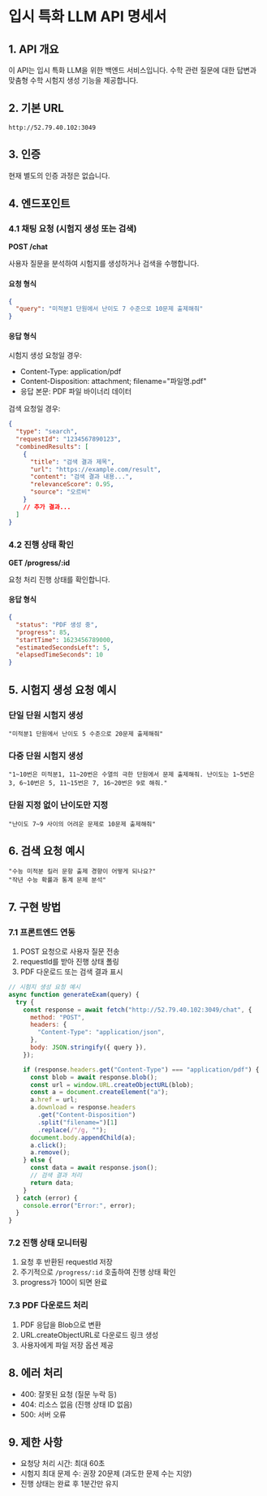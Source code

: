 # 입시 특화 LLM API 명세서

## 1. API 개요

이 API는 입시 특화 LLM을 위한 백엔드 서비스입니다. 수학 관련 질문에 대한 답변과 맞춤형 수학 시험지 생성 기능을 제공합니다.

## 2. 기본 URL

```
http://52.79.40.102:3049
```

## 3. 인증

현재 별도의 인증 과정은 없습니다.

## 4. 엔드포인트

### 4.1 채팅 요청 (시험지 생성 또는 검색)

**POST /chat**

사용자 질문을 분석하여 시험지를 생성하거나 검색을 수행합니다.

#### 요청 형식

```json
{
  "query": "미적분1 단원에서 난이도 7 수준으로 10문제 출제해줘"
}
```

#### 응답 형식

시험지 생성 요청일 경우:

- Content-Type: application/pdf
- Content-Disposition: attachment; filename="파일명.pdf"
- 응답 본문: PDF 파일 바이너리 데이터

검색 요청일 경우:

```json
{
  "type": "search",
  "requestId": "1234567890123",
  "combinedResults": [
    {
      "title": "검색 결과 제목",
      "url": "https://example.com/result",
      "content": "검색 결과 내용...",
      "relevanceScore": 0.95,
      "source": "오르비"
    }
    // 추가 결과...
  ]
}
```

### 4.2 진행 상태 확인

**GET /progress/:id**

요청 처리 진행 상태를 확인합니다.

#### 응답 형식

```json
{
  "status": "PDF 생성 중",
  "progress": 85,
  "startTime": 1623456789000,
  "estimatedSecondsLeft": 5,
  "elapsedTimeSeconds": 10
}
```

## 5. 시험지 생성 요청 예시

### 단일 단원 시험지 생성

```
"미적분1 단원에서 난이도 5 수준으로 20문제 출제해줘"
```

### 다중 단원 시험지 생성

```
"1~10번은 미적분1, 11~20번은 수열의 극한 단원에서 문제 출제해줘. 난이도는 1~5번은 3, 6~10번은 5, 11~15번은 7, 16~20번은 9로 해줘."
```

### 단원 지정 없이 난이도만 지정

```
"난이도 7~9 사이의 어려운 문제로 10문제 출제해줘"
```

## 6. 검색 요청 예시

```
"수능 미적분 킬러 문항 출제 경향이 어떻게 되나요?"
"작년 수능 확률과 통계 문제 분석"
```

## 7. 구현 방법

### 7.1 프론트엔드 연동

1. POST 요청으로 사용자 질문 전송
2. requestId를 받아 진행 상태 폴링
3. PDF 다운로드 또는 검색 결과 표시

```javascript
// 시험지 생성 요청 예시
async function generateExam(query) {
  try {
    const response = await fetch("http://52.79.40.102:3049/chat", {
      method: "POST",
      headers: {
        "Content-Type": "application/json",
      },
      body: JSON.stringify({ query }),
    });

    if (response.headers.get("Content-Type") === "application/pdf") {
      const blob = await response.blob();
      const url = window.URL.createObjectURL(blob);
      const a = document.createElement("a");
      a.href = url;
      a.download = response.headers
        .get("Content-Disposition")
        .split("filename=")[1]
        .replace(/"/g, "");
      document.body.appendChild(a);
      a.click();
      a.remove();
    } else {
      const data = await response.json();
      // 검색 결과 처리
      return data;
    }
  } catch (error) {
    console.error("Error:", error);
  }
}
```

### 7.2 진행 상태 모니터링

1. 요청 후 반환된 requestId 저장
2. 주기적으로 `/progress/:id` 호출하여 진행 상태 확인
3. progress가 100이 되면 완료

### 7.3 PDF 다운로드 처리

1. PDF 응답을 Blob으로 변환
2. URL.createObjectURL로 다운로드 링크 생성
3. 사용자에게 파일 저장 옵션 제공

## 8. 에러 처리

- 400: 잘못된 요청 (질문 누락 등)
- 404: 리소스 없음 (진행 상태 ID 없음)
- 500: 서버 오류

## 9. 제한 사항

- 요청당 처리 시간: 최대 60초
- 시험지 최대 문제 수: 권장 20문제 (과도한 문제 수는 지양)
- 진행 상태는 완료 후 1분간만 유지
